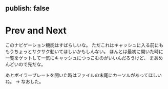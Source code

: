 publish: false
----

# Prev and Next

このナビゲーション機能はすばらしいな。
ただこれはキャッシュに入る前にももうちょっとサクサク動いてほしいかもしんない。
ほんとは最初に開いた時に一覧をゲットして一気にキャッシュにつっこむのがいいんだろうけど、
まあめんどいので先だな。

あとボイラープレートを開いた時はファイルの末尾にカーソルがあってほしいね。
-> なおした。